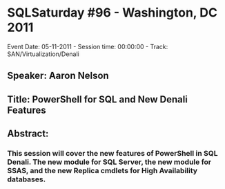 # SQLSaturday #96 - Washington, DC 2011
Event Date: 05-11-2011 - Session time: 00:00:00 - Track: SAN/Virtualization/Denali
## Speaker: Aaron Nelson
## Title: PowerShell for SQL and New Denali Features
## Abstract:
### This session will cover the new features of PowerShell in SQL Denali. The new module for SQL Server, the new module for SSAS, and the new Replica cmdlets for High Availability databases. 
